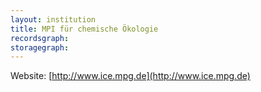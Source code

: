 ```yaml
---
layout: institution
title: MPI für chemische Ökologie
recordsgraph: 
storagegraph: 
---
```


Website: [http://www.ice.mpg.de](http://www.ice.mpg.de)
